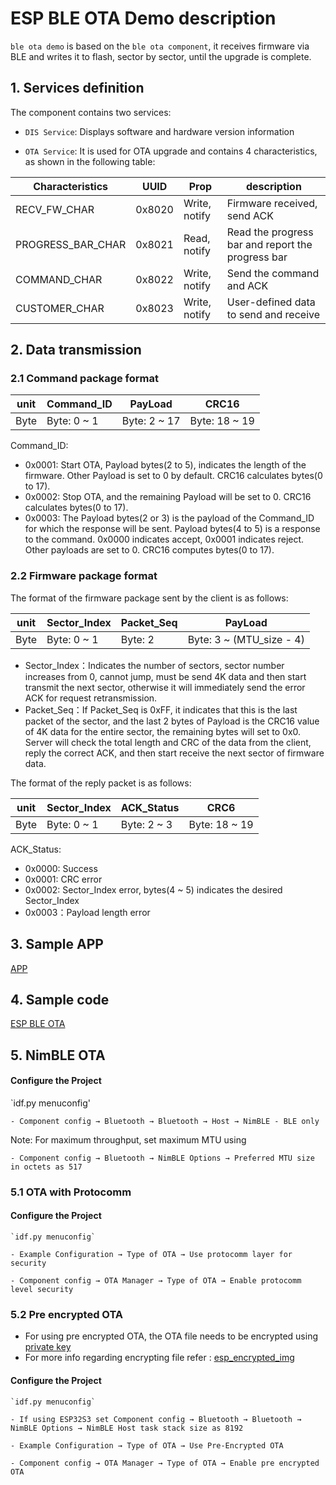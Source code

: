 # ESP BLE OTA Demo description

``ble ota demo`` is based on the ``ble ota component``, it receives firmware via BLE and writes it to flash, sector by sector, until the upgrade is complete.

## 1. Services definition
 
The component contains two services:

  - `DIS Service`: Displays software and hardware version information

  - `OTA Service`: It is used for OTA upgrade and contains 4 characteristics, as shown in the following table:

|  Characteristics   | UUID  |  Prop   | description  |
|  ----  | ----  |  ----  | ----  |
|  RECV_FW_CHAR | 0x8020 | Write, notify  | Firmware received, send ACK |
|  PROGRESS_BAR_CHAR  | 0x8021 | Read, notify  | Read the progress bar and report the progress bar |
|  COMMAND_CHAR  | 0x8022 | Write, notify  | Send the command and ACK |
|  CUSTOMER_CHAR  | 0x8023 | Write, notify  | User-defined data to send and receive |

## 2. Data transmission

### 2.1 Command package format

|  unit   | Command_ID  |  PayLoad   | CRC16  |
|  ----  | ----  |  ----  | ----  |
|  Byte | Byte: 0 ~ 1 | Byte: 2 ~ 17  | Byte: 18 ~ 19 |

Command_ID:

  - 0x0001: Start OTA, Payload bytes(2 to 5), indicates the length of the firmware. Other Payload is set to 0 by default. CRC16 calculates bytes(0 to 17).
  - 0x0002: Stop OTA, and the remaining Payload will be set to 0. CRC16 calculates bytes(0 to 17).
  - 0x0003: The Payload bytes(2 or 3) is the payload of the Command_ID for which the response will be sent. Payload bytes(4 to 5) is a response to the command. 0x0000 indicates accept, 0x0001 indicates reject. Other payloads are set to 0. CRC16 computes bytes(0 to 17).

### 2.2 Firmware package format

The format of the firmware package sent by the client is as follows:

|  unit   | Sector_Index  |  Packet_Seq   | PayLoad  |
|  ----  | ----  |  ----  | ----  |
|  Byte | Byte: 0 ~ 1 | Byte: 2  | Byte: 3 ~ (MTU_size - 4) |

  - Sector_Index：Indicates the number of sectors, sector number increases from 0, cannot jump, must be send 4K data and then start transmit the next sector, otherwise it will immediately send the error ACK for request retransmission.
  - Packet_Seq：If Packet_Seq is 0xFF, it indicates that this is the last packet of the sector, and the last 2 bytes of Payload is the CRC16 value of 4K data for the entire sector, the remaining bytes will set to 0x0. Server will check the total length and CRC of the data from the client, reply the correct ACK, and then start receive the next sector of firmware data.

The format of the reply packet is as follows:

|  unit   | Sector_Index  |  ACK_Status   | CRC6  |
|  ----  | ----  |  ----  | ----  |
|  Byte | Byte: 0 ~ 1 | Byte: 2 ~ 3  | Byte: 18 ~ 19 |

ACK_Status:

  - 0x0000: Success
  - 0x0001: CRC error
  - 0x0002: Sector_Index error, bytes(4 ~ 5) indicates the desired Sector_Index
  - 0x0003：Payload length error

## 3.  Sample APP

[APP](https://github.com/EspressifApps/esp-ble-ota-android/releases/tag/rc)

## 4. Sample code

[ESP BLE OTA](https://github.com/espressif/esp-iot-solution/tree/master/examples/bluetooth/ble_ota)

## 5. NimBLE OTA

#### Configure the Project

`idf.py menuconfig'

    - Component config → Bluetooth → Bluetooth → Host → NimBLE - BLE only

Note: For maximum throughput, set maximum MTU using

    - Component config → Bluetooth → NimBLE Options → Preferred MTU size in octets as 517

### 5.1 OTA with Protocomm

#### Configure the Project
    `idf.py menuconfig`

    - Example Configuration → Type of OTA → Use protocomm layer for security

    - Component config → OTA Manager → Type of OTA → Enable protocomm level security

### 5.2 Pre encrypted OTA
  - For using pre encrypted OTA, the OTA file needs to be encrypted using [private key](../ble_ota/rsa_key/private.pem)
  - For more info regarding encrypting file refer : [esp_encrypted_img](https://github.com/espressif/idf-extra-components/tree/master/esp_encrypted_img)

#### Configure the Project
    `idf.py menuconfig`

    - If using ESP32S3 set Component config → Bluetooth → Bluetooth → NimBLE Options → NimBLE Host task stack size as 8192 

    - Example Configuration → Type of OTA → Use Pre-Encrypted OTA

    - Component config → OTA Manager → Type of OTA → Enable pre encrypted OTA

